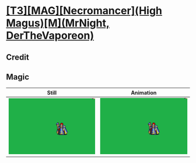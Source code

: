 # [\[T3\]\[MAG\]\[Necromancer\]\(High Magus\)\[M\]\(MrNight, DerTheVaporeon\)](../)

## Credit


	
## Magic

| Still | Animation |
| :---: | :-------: |
| ![Magic still](./Magic_000.png) | ![Magic animation](./Magic.gif) |
